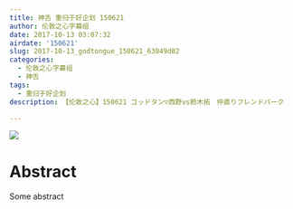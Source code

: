 ```yaml
---
title: 神舌 重归于好企划 150621
author: 伦敦之心字幕组
date: 2017-10-13 03:07:32
airdate: '150621'
slug: 2017-10-13_godtongue_150621_63049d02
categories:
  - 伦敦之心字幕组
  - 神舌
tags:
  - 重归于好企划
description: 【伦敦之心】150621 ゴッドタン▽西野vs鈴木拓　仲直りフレンドパーク

---
```

![](/img/gakki.jpg)
# Abstract
Some abstract
